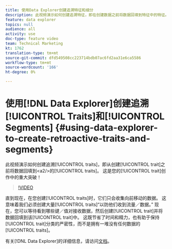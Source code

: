 ```yaml
---
title: 使用Data Explorer创建追溯特征和细分
description: 此视频演示如何创建追溯特征，即在创建数据之前将数据回填到特征中的特征。 这是您特质创造的重大突破！
feature: data explorer
topics: null
audience: all
activity: use
doc-type: feature video
team: Technical Marketing
kt: 1762
translation-type: tm+mt
source-git-commit: dfd549508cc223714bdb07ac6fd2aa31e6ca5586
workflow-type: tm+mt
source-wordcount: '166'
ht-degree: 0%

---
```



# 使用[!DNL Data Explorer]创建追溯[!UICONTROL Traits]和[!UICONTROL Segments] {#using-data-explorer-to-create-retroactive-traits-and-segments}

此视频演示如何创建追溯[!UICONTROL traits]，即从创建[!UICONTROL trait]之前将数据回填到&lt;a2/>的[!UICONTROL traits]。 这是您的[!UICONTROL trait]创作中的重大突破！

>[!VIDEO](https://video.tv.adobe.com/v/25169/?quality=12)

直到现在，在您创建[!UICONTROL traits]时，它们只会收集向前移动的数据。 这意味着我们必须创建大量[!UICONTROL traits]“以防他们收到流量／数据。” 现在，您可以等待看到哪些键／值对接收数据，然后创建[!UICONTROL trait]并将数据回填到该[!UICONTROL trait]中。 这既节省了时间和精力，也有助于保持[!UICONTROL trait]分类的严密性，而不是拥有一堆没有任何数据的[!UICONTROL traits]。

有关[!DNL Data Explorer]的详细信息，请访问[文档](https://experiencecloud.adobe.com/resources/help/en_US/aam/data-explorer.html)。